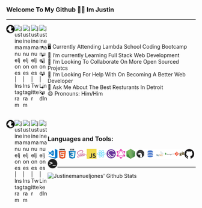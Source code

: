 ### Welcome To My Github 🖖🏿  Im Justin
----
[<img align="left" alt="justinemanueljones.com" width="22px" src="https://raw.githubusercontent.com/iconic/open-iconic/master/svg/globe.svg" />][website]
[<img align="left" alt="justinemanueljones | Instagram" width="22px" src="https://cdn.jsdelivr.net/npm/simple-icons@v3/icons/instagram.svg" />][instagram]
[<img align="left" alt="justinemanueljones | Instagram" width="22px" src="https://cdn.jsdelivr.net/npm/simple-icons@v3/icons/instagram.svg" />][instagram2]
[<img align="left" alt="justinemanueljones | Twitter" width="22px" src="https://cdn.jsdelivr.net/npm/simple-icons@v3/icons/twitter.svg" />][twitter]
[<img align="left" alt="justinemanueljones | LinkedIn" width="22px" src="https://cdn.jsdelivr.net/npm/simple-icons@v3/icons/linkedin.svg" />][linkedin]

<br/>
<br/>

- 🖥️   Currently Attending Lambda School Coding Bootcamp 
- 🌱   I’m currently Learning Full Stack Web Development
- 👯   I’m Looking To Collaborate On More Open Sourced Projetcs
- 🤔   I’m Looking For Help With On Becoming A Better Web Developer
- 💬   Ask Me About The Best Resturants In Detroit
- 😄   Pronouns: Him/Him

<br/>
<br/>


[<img align="left" alt="justinemanueljones.com" width="22px" src="https://raw.githubusercontent.com/iconic/open-iconic/master/svg/globe.svg" />][website]
[<img align="left" alt="justinemanueljones | Instagram" width="22px" src="https://cdn.jsdelivr.net/npm/simple-icons@v3/icons/instagram.svg" />][instagram]
[<img align="left" alt="justinemanueljones | Instagram" width="22px" src="https://cdn.jsdelivr.net/npm/simple-icons@v3/icons/instagram.svg" />][instagram2]
[<img align="left" alt="justinemanueljones | Twitter" width="22px" src="https://cdn.jsdelivr.net/npm/simple-icons@v3/icons/twitter.svg" />][twitter]
[<img align="left" alt="justinemanueljones | LinkedIn" width="22px" src="https://cdn.jsdelivr.net/npm/simple-icons@v3/icons/linkedin.svg" />][linkedin]


<br />

### Languages and Tools:
<img align="left" alt="Visual Studio Code" width="26px" src="https://raw.githubusercontent.com/github/explore/80688e429a7d4ef2fca1e82350fe8e3517d3494d/topics/visual-studio-code/visual-studio-code.png" />
<img align="left" alt="HTML5" width="26px" src="https://raw.githubusercontent.com/github/explore/80688e429a7d4ef2fca1e82350fe8e3517d3494d/topics/html/html.png" />
<img align="left" alt="CSS3" width="26px" src="https://raw.githubusercontent.com/github/explore/80688e429a7d4ef2fca1e82350fe8e3517d3494d/topics/css/css.png" />
<img align="left" alt="Sass" width="26px" src="https://raw.githubusercontent.com/github/explore/80688e429a7d4ef2fca1e82350fe8e3517d3494d/topics/sass/sass.png" /><img align="left" alt="JavaScript" width="26px" src="https://raw.githubusercontent.com/github/explore/80688e429a7d4ef2fca1e82350fe8e3517d3494d/topics/javascript/javascript.png" />
<img align="left" alt="React" width="26px" src="https://raw.githubusercontent.com/github/explore/80688e429a7d4ef2fca1e82350fe8e3517d3494d/topics/react/react.png" />
<img align="left" alt="Gatsby" width="26px" src="https://raw.githubusercontent.com/github/explore/e94815998e4e0713912fed477a1f346ec04c3da2/topics/gatsby/gatsby.png" />
<img align="left" alt="GraphQL" width="26px" src="https://raw.githubusercontent.com/github/explore/80688e429a7d4ef2fca1e82350fe8e3517d3494d/topics/graphql/graphql.png" />
<img align="left" alt="Node.js" width="26px" src="https://raw.githubusercontent.com/github/explore/80688e429a7d4ef2fca1e82350fe8e3517d3494d/topics/nodejs/nodejs.png" />
<img align="left" alt="Deno" width="26px" src="https://raw.githubusercontent.com/github/explore/361e2821e2dea67711cde99c9c40ed357061cf27/topics/deno/deno.png" />
<img align="left" alt="SQL" width="26px" src="https://raw.githubusercontent.com/github/explore/80688e429a7d4ef2fca1e82350fe8e3517d3494d/topics/sql/sql.png" />
<img align="left" alt="MySQL" width="26px" src="https://raw.githubusercontent.com/github/explore/80688e429a7d4ef2fca1e82350fe8e3517d3494d/topics/mysql/mysql.png" />
<img align="left" alt="MongoDB" width="26px" src="https://raw.githubusercontent.com/github/explore/80688e429a7d4ef2fca1e82350fe8e3517d3494d/topics/mongodb/mongodb.png" />
<img align="left" alt="Git" width="26px" src="https://raw.githubusercontent.com/github/explore/80688e429a7d4ef2fca1e82350fe8e3517d3494d/topics/git/git.png" />
<img align="left" alt="GitHub" width="26px" src="https://raw.githubusercontent.com/github/explore/78df643247d429f6cc873026c0622819ad797942/topics/github/github.png" />
<img align="left" alt="HTML5" width="26px" src="https://raw.githubusercontent.com/github/explore/80688e429a7d4ef2fca1e82350fe8e3517d3494d/topics/terminal/terminal.png" />


<br />
<br />

---

<img align="left" alt="Justinemanueljones' Github Stats" src="https://github-readme-stats.vercel.app/api?username=justinemanueljones&show_icons=true&hide_border=true" />

[website]: https://justinemanueljones.com
[instagram]: https://instagram.com/justinemanueljones
[instagram2]: https://instagram.com/justinemanuelj
[twitter]: https://twitter.com/cjustinemanueljones
[linkedin]: https://linkedin.com/in/justinemanueljones
